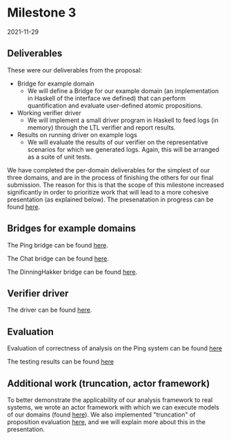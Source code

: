 # Milestone 3
2021-11-29

## Deliverables

These were our deliverables from the proposal:

* Bridge for example domain
  * We will define a Bridge for our example domain (an implementation in Haskell of the interface we defined) that can perform quantification and evaluate user-defined atomic propositions.
* Working verifier driver
  * We will implement a small driver program in Haskell to feed logs (in memory) through the LTL verifier and report results.
* Results on running driver on example logs
  * We will evaluate the results of our verifier on the representative scenarios for which we generated logs. Again, this will be arranged as a suite of unit tests.

We have completed the per-domain deliverables for the simplest of our three domains, and are in the process of finishing the others for our final submission. The reason for this is that the scope of this milestone increased significantly in order to prioritize work that will lead to a more cohesive presentation (as explained below). The presenatation in progress can be found [here](https://github.com/ejconlon/ltlspec/blob/master/docs/Presentation.md).

## Bridges for example domains

The Ping bridge can be found [here](https://github.com/ejconlon/ltlspec/blob/075a596c6d9cc41dacbdef0d800cc1b0ec314f45/src/Ltlspec/Models/Ping/Verification.hs#L113).

The Chat bridge can be found [here](https://github.com/ejconlon/ltlspec/blob/master/src/Ltlspec/Models/Chat/Chat.hs#L262).

The DinningHakker bridge can be found [here](https://github.com/ejconlon/ltlspec/blob/master/src/Ltlspec/Models/DinningHakker/Verification.hs#L160).

## Verifier driver

The driver can be found [here](https://github.com/ejconlon/ltlspec/blob/075a596c6d9cc41dacbdef0d800cc1b0ec314f45/src/Ltlspec/Driver.hs#L31).

## Evaluation

Evaluation of correctness of analysis on the Ping system can be found [here](https://github.com/ejconlon/ltlspec/blob/master/src/Ltlspec/Test/Main.hs#L226-L273)

The testing results can be found [here](https://app.circleci.com/pipelines/github/ejconlon/ltlspec/68/workflows/8de426c8-92b1-410a-98cc-dce0da88eeb9/jobs/69?invite=true#step-104-108)

## Additional work (truncation, actor framework)

To better demonstrate the applicability of our analysis framework to real systems, we wrote an actor framework with which we can execute models of our domains (found [here](https://github.com/ejconlon/ltlspec/blob/master/src/Ltlspec/System/Actors.hs)). We also implemented "truncation" of proposition evaluation [here](https://github.com/ejconlon/ltlspec/blob/075a596c6d9cc41dacbdef0d800cc1b0ec314f45/src/Ltlspec.hs#L354), and we will explain more about this in the presentation.
